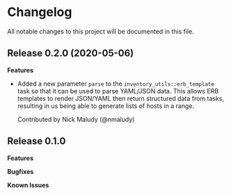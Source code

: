# Changelog

All notable changes to this project will be documented in this file.

## Release 0.2.0 (2020-05-06)

**Features**

- Added a new parameter `parse` to the `inventory_utils::erb_template` task so that it
  can be used to parse YAML/JSON data. This allows ERB templates to render JSON/YAML
  then return structured data from tasks, resulting in us being able to generate
  lists of hosts in a range.
  
  Contributed by Nick Maludy (@nmaludy)

## Release 0.1.0

**Features**

**Bugfixes**

**Known Issues**
